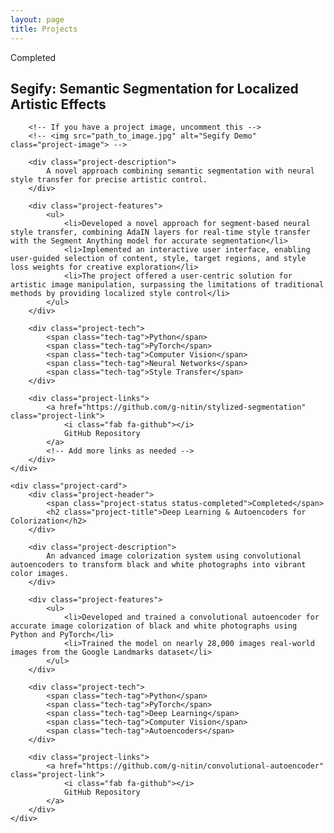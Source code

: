 ```yaml
---
layout: page
title: Projects
---
```


<div class="projects-section">
    <div class="project-card">
        <div class="project-header">
            <span class="project-status status-completed">Completed</span>
            <h2 class="project-title">Segify: Semantic Segmentation for Localized Artistic Effects</h2>
        </div>
        
        <!-- If you have a project image, uncomment this -->
        <!-- <img src="path_to_image.jpg" alt="Segify Demo" class="project-image"> -->
        
        <div class="project-description">
            A novel approach combining semantic segmentation with neural style transfer for precise artistic control.
        </div>
        
        <div class="project-features">
            <ul>
                <li>Developed a novel approach for segment-based neural style transfer, combining AdaIN layers for real-time style transfer with the Segment Anything model for accurate segmentation</li>
                <li>Implemented an interactive user interface, enabling user-guided selection of content, style, target regions, and style loss weights for creative exploration</li>
                <li>The project offered a user-centric solution for artistic image manipulation, surpassing the limitations of traditional methods by providing localized style control</li>
            </ul>
        </div>

        <div class="project-tech">
            <span class="tech-tag">Python</span>
            <span class="tech-tag">PyTorch</span>
            <span class="tech-tag">Computer Vision</span>
            <span class="tech-tag">Neural Networks</span>
            <span class="tech-tag">Style Transfer</span>
        </div>

        <div class="project-links">
            <a href="https://github.com/g-nitin/stylized-segmentation" class="project-link">
                <i class="fab fa-github"></i>
                GitHub Repository
            </a>
            <!-- Add more links as needed -->
        </div>
    </div>

    <div class="project-card">
        <div class="project-header">
            <span class="project-status status-completed">Completed</span>
            <h2 class="project-title">Deep Learning & Autoencoders for Colorization</h2>
        </div>
        
        <div class="project-description">
            An advanced image colorization system using convolutional autoencoders to transform black and white photographs into vibrant color images.
        </div>
        
        <div class="project-features">
            <ul>
                <li>Developed and trained a convolutional autoencoder for accurate image colorization of black and white photographs using Python and PyTorch</li>
                <li>Trained the model on nearly 28,000 images real-world images from the Google Landmarks dataset</li>
            </ul>
        </div>

        <div class="project-tech">
            <span class="tech-tag">Python</span>
            <span class="tech-tag">PyTorch</span>
            <span class="tech-tag">Deep Learning</span>
            <span class="tech-tag">Computer Vision</span>
            <span class="tech-tag">Autoencoders</span>
        </div>

        <div class="project-links">
            <a href="https://github.com/g-nitin/convolutional-autoencoder" class="project-link">
                <i class="fab fa-github"></i>
                GitHub Repository
            </a>
        </div>
    </div>
</div>